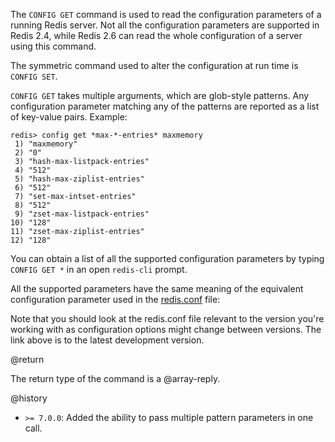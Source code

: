 The `CONFIG GET` command is used to read the configuration parameters of a
running Redis server.
Not all the configuration parameters are supported in Redis 2.4, while Redis 2.6
can read the whole configuration of a server using this command.

The symmetric command used to alter the configuration at run time is `CONFIG
SET`.

`CONFIG GET` takes multiple arguments, which are glob-style patterns.
Any configuration parameter matching any of the patterns are reported as a list
of key-value pairs.
Example:

```
redis> config get *max-*-entries* maxmemory
 1) "maxmemory"
 2) "0"
 3) "hash-max-listpack-entries"
 4) "512"
 5) "hash-max-ziplist-entries"
 6) "512"
 7) "set-max-intset-entries"
 8) "512"
 9) "zset-max-listpack-entries"
10) "128"
11) "zset-max-ziplist-entries"
12) "128"
```

You can obtain a list of all the supported configuration parameters by typing
`CONFIG GET *` in an open `redis-cli` prompt.

All the supported parameters have the same meaning of the equivalent
configuration parameter used in the [redis.conf][hgcarr22rc] file:

[hgcarr22rc]: http://github.com/redis/redis/raw/unstable/redis.conf

Note that you should look at the redis.conf file relevant to the version you're
working with as configuration options might change between versions. The link
above is to the latest development version.


@return

The return type of the command is a @array-reply.

@history

* `>= 7.0.0`: Added the ability to pass multiple pattern parameters in one
call.
